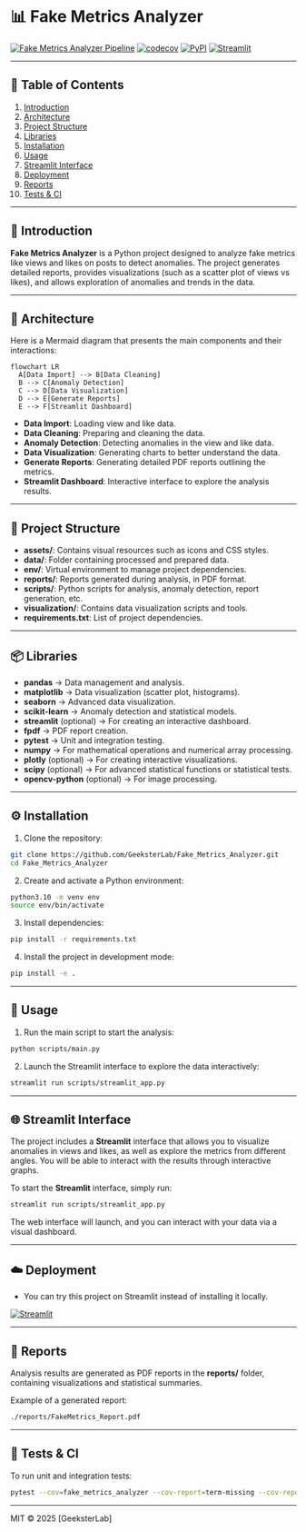 
# 📊 Fake Metrics Analyzer

[![Fake Metrics Analyzer Pipeline](https://github.com/GeeksterLab/FakeMetricsAnalyzer/actions/workflows/ci.yml/badge.svg)](https://github.com/GeeksterLab/FakeMetricsAnalyzer/actions)
[![codecov](https://codecov.io/gh/GeeksterLab/FakeMetricsAnalyzer/graph/badge.svg?token=JFVJZ7LKDV)](https://codecov.io/gh/GeeksterLab/FakeMetricsAnalyzer)
[![PyPI](https://img.shields.io/pypi/v/fake-metrics-analyser.svg)](https://pypi.org/project/fake-metrics-analyser)
[![Streamlit](https://static.streamlit.io/badges/streamlit_badge_black_white.svg)](https://fakemetricsanalyser.streamlit.app)

---

## 📖 Table of Contents

1.  [Introduction](#-introduction)  
2.  [Architecture](#-architecture)  
3.  [Project Structure](#-project-structure)  
4.  [Libraries](#-libraries)  
5.  [Installation](#-installation)  
6.  [Usage](#-usage)  
7.  [Streamlit Interface](#-streamlit-interface)  
8.  [Deployment](#-deployment)  
9.  [Reports](#-reports)  
10. [Tests & CI](#-tests--ci)  


---

## 🧐 Introduction

**Fake Metrics Analyzer** is a Python project designed to analyze fake metrics like views and likes on posts to detect anomalies. The project generates detailed reports, provides visualizations (such as a scatter plot of views vs likes), and allows exploration of anomalies and trends in the data.

---

## 🚧 Architecture

Here is a Mermaid diagram that presents the main components and their interactions:

```mermaid
flowchart LR
  A[Data Import] --> B[Data Cleaning]
  B --> C[Anomaly Detection]
  C --> D[Data Visualization]
  D --> E[Generate Reports]
  E --> F[Streamlit Dashboard]
```

- **Data Import**: Loading view and like data.
- **Data Cleaning**: Preparing and cleaning the data.
- **Anomaly Detection**: Detecting anomalies in the view and like data.
- **Data Visualization**: Generating charts to better understand the data.
- **Generate Reports**: Generating detailed PDF reports outlining the metrics.
- **Streamlit Dashboard**: Interactive interface to explore the analysis results.

---

## 📁 Project Structure

- **assets/**: Contains visual resources such as icons and CSS styles.
- **data/**: Folder containing processed and prepared data.
- **env/**: Virtual environment to manage project dependencies.
- **reports/**: Reports generated during analysis, in PDF format.
- **scripts/**: Python scripts for analysis, anomaly detection, report generation, etc.
- **visualization/**: Contains data visualization scripts and tools.
- **requirements.txt**: List of project dependencies.

---

## 📦 Libraries

* **pandas** → Data management and analysis.
* **matplotlib** → Data visualization (scatter plot, histograms).
* **seaborn** → Advanced data visualization.
* **scikit-learn** → Anomaly detection and statistical models.
* **streamlit** (optional) → For creating an interactive dashboard.
* **fpdf** → PDF report creation.
* **pytest** → Unit and integration testing.
* **numpy** → For mathematical operations and numerical array processing.
* **plotly** (optional) → For creating interactive visualizations.
* **scipy** (optional) → For advanced statistical functions or statistical tests.
* **opencv-python** (optional) → For image processing.

---

## ⚙️ Installation

1. Clone the repository:
```bash
git clone https://github.com/GeeksterLab/Fake_Metrics_Analyzer.git
cd Fake_Metrics_Analyzer
```

2. Create and activate a Python environment:
```bash
python3.10 -m venv env
source env/bin/activate
```

3. Install dependencies:
```bash
pip install -r requirements.txt
```

4. Install the project in development mode:
```bash
pip install -e .
```

---

## 🚀 Usage

1. Run the main script to start the analysis:
```bash
python scripts/main.py
```

2. Launch the Streamlit interface to explore the data interactively:
```bash
streamlit run scripts/streamlit_app.py
```

---

## 🌐 Streamlit Interface

The project includes a **Streamlit** interface that allows you to visualize anomalies in views and likes, as well as explore the metrics from different angles. You will be able to interact with the results through interactive graphs.

To start the **Streamlit** interface, simply run:
```bash
streamlit run scripts/streamlit_app.py
```

The web interface will launch, and you can interact with your data via a visual dashboard.

---

## ☁️  Deployment

- You can try this project on Streamlit instead of installing it locally.

[![Streamlit](https://static.streamlit.io/badges/streamlit_badge_black_white.svg)](https://fakemetricsanalyser.streamlit.app)


---

## 📑 Reports

Analysis results are generated as PDF reports in the **reports/** folder, containing visualizations and statistical summaries.

Example of a generated report:
```bash
./reports/FakeMetrics_Report.pdf
```

---

## 🧪 Tests & CI

To run unit and integration tests:
```bash
pytest --cov=fake_metrics_analyzer --cov-report=term-missing --cov-report=xml
```

---

MIT © 2025 [GeeksterLab]
